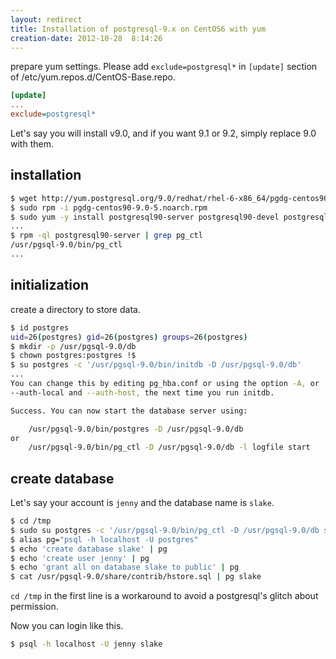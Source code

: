 ```yaml
---
layout: redirect
title: Installation of postgresql-9.x on CentOS6 with yum
creation-date: 2012-10-28  8:14:26
---
```

prepare yum settings.
Please add `exclude=postgresql*` in `[update]` section of /etc/yum.repos.d/CentOS-Base.repo.

```ini
[update]
...
exclude=postgresql*
```

Let's say you will install v9.0, and if you want 9.1 or 9.2, simply replace 9.0 with them.

installation
------------

```bash
$ wget http://yum.postgresql.org/9.0/redhat/rhel-6-x86_64/pgdg-centos90-9.0-5.noarch.rpm
$ sudo rpm -i pgdg-centos90-9.0-5.noarch.rpm
$ sudo yum -y install postgresql90-server postgresql90-devel postgresql90-contrib
...
$ rpm -ql postgresql90-server | grep pg_ctl
/usr/pgsql-9.0/bin/pg_ctl
...
```

initialization
--------------
create a directory to store data.

```bash
$ id postgres
uid=26(postgres) gid=26(postgres) groups=26(postgres)
$ mkdir -p /usr/pgsql-9.0/db
$ chown postgres:postgres !$
$ su postgres -c '/usr/pgsql-9.0/bin/initdb -D /usr/pgsql-9.0/db'
...
You can change this by editing pg_hba.conf or using the option -A, or
--auth-local and --auth-host, the next time you run initdb.

Success. You can now start the database server using:

    /usr/pgsql-9.0/bin/postgres -D /usr/pgsql-9.0/db
or
    /usr/pgsql-9.0/bin/pg_ctl -D /usr/pgsql-9.0/db -l logfile start
```

create database
---------------
Let's say your account is `jenny` and the database name is `slake`.

```bash
$ cd /tmp
$ sudo su postgres -c '/usr/pgsql-9.0/bin/pg_ctl -D /usr/pgsql-9.0/db start'
$ alias pg="psql -h localhost -U postgres"
$ echo 'create database slake' | pg
$ echo 'create user jenny' | pg
$ echo 'grant all on database slake to public' | pg
$ cat /usr/pgsql-9.0/share/contrib/hstore.sql | pg slake
```

`cd /tmp` in the first line is a workaround to avoid a postgresql's glitch about permission.

Now you can login like this.

```bash
$ psql -h localhost -U jenny slake
```
